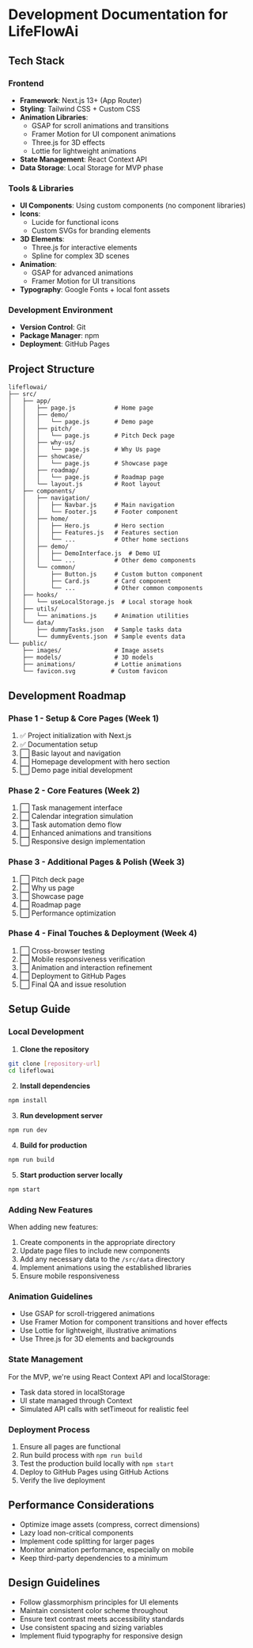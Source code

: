 # Development Documentation for LifeFlowAi

## Tech Stack

### Frontend
- **Framework**: Next.js 13+ (App Router)
- **Styling**: Tailwind CSS + Custom CSS
- **Animation Libraries**:
  - GSAP for scroll animations and transitions
  - Framer Motion for UI component animations
  - Three.js for 3D effects
  - Lottie for lightweight animations
- **State Management**: React Context API
- **Data Storage**: Local Storage for MVP phase

### Tools & Libraries
- **UI Components**: Using custom components (no component libraries)
- **Icons**: 
  - Lucide for functional icons
  - Custom SVGs for branding elements
- **3D Elements**: 
  - Three.js for interactive elements
  - Spline for complex 3D scenes
- **Animation**: 
  - GSAP for advanced animations
  - Framer Motion for UI transitions
- **Typography**: Google Fonts + local font assets

### Development Environment
- **Version Control**: Git
- **Package Manager**: npm
- **Deployment**: GitHub Pages

## Project Structure

```
lifeflowai/
├── src/
│   ├── app/
│   │   ├── page.js           # Home page
│   │   ├── demo/
│   │   │   └── page.js       # Demo page
│   │   ├── pitch/
│   │   │   └── page.js       # Pitch Deck page
│   │   ├── why-us/
│   │   │   └── page.js       # Why Us page  
│   │   ├── showcase/
│   │   │   └── page.js       # Showcase page
│   │   ├── roadmap/
│   │   │   └── page.js       # Roadmap page
│   │   └── layout.js         # Root layout
│   ├── components/
│   │   ├── navigation/
│   │   │   ├── Navbar.js     # Main navigation
│   │   │   └── Footer.js     # Footer component
│   │   ├── home/
│   │   │   ├── Hero.js       # Hero section
│   │   │   ├── Features.js   # Features section
│   │   │   └── ...           # Other home sections
│   │   ├── demo/
│   │   │   ├── DemoInterface.js  # Demo UI
│   │   │   └── ...           # Other demo components
│   │   └── common/
│   │       ├── Button.js     # Custom button component
│   │       ├── Card.js       # Card component
│   │       └── ...           # Other common components
│   ├── hooks/
│   │   └── useLocalStorage.js  # Local storage hook
│   ├── utils/
│   │   └── animations.js     # Animation utilities
│   └── data/
│       ├── dummyTasks.json   # Sample tasks data
│       └── dummyEvents.json  # Sample events data
└── public/
    ├── images/               # Image assets
    ├── models/               # 3D models
    ├── animations/           # Lottie animations
    └── favicon.svg          # Custom favicon
```

## Development Roadmap

### Phase 1 - Setup & Core Pages (Week 1)
1. ✅ Project initialization with Next.js
2. ✅ Documentation setup
3. ⬜ Basic layout and navigation
4. ⬜ Homepage development with hero section
5. ⬜ Demo page initial development

### Phase 2 - Core Features (Week 2)
1. ⬜ Task management interface
2. ⬜ Calendar integration simulation
3. ⬜ Task automation demo flow
4. ⬜ Enhanced animations and transitions
5. ⬜ Responsive design implementation

### Phase 3 - Additional Pages & Polish (Week 3)
1. ⬜ Pitch deck page
2. ⬜ Why us page
3. ⬜ Showcase page
4. ⬜ Roadmap page
5. ⬜ Performance optimization

### Phase 4 - Final Touches & Deployment (Week 4)
1. ⬜ Cross-browser testing
2. ⬜ Mobile responsiveness verification
3. ⬜ Animation and interaction refinement
4. ⬜ Deployment to GitHub Pages
5. ⬜ Final QA and issue resolution

## Setup Guide

### Local Development

1. **Clone the repository**
```bash
git clone [repository-url]
cd lifeflowai
```

2. **Install dependencies**
```bash
npm install
```

3. **Run development server**
```bash
npm run dev
```

4. **Build for production**
```bash
npm run build
```

5. **Start production server locally**
```bash
npm start
```

### Adding New Features

When adding new features:

1. Create components in the appropriate directory
2. Update page files to include new components
3. Add any necessary data to the `/src/data` directory
4. Implement animations using the established libraries
5. Ensure mobile responsiveness

### Animation Guidelines

- Use GSAP for scroll-triggered animations
- Use Framer Motion for component transitions and hover effects
- Use Lottie for lightweight, illustrative animations
- Use Three.js for 3D elements and backgrounds

### State Management

For the MVP, we're using React Context API and localStorage:

- Task data stored in localStorage
- UI state managed through Context
- Simulated API calls with setTimeout for realistic feel

### Deployment Process

1. Ensure all pages are functional
2. Run build process with `npm run build`
3. Test the production build locally with `npm start`
4. Deploy to GitHub Pages using GitHub Actions
5. Verify the live deployment

## Performance Considerations

- Optimize image assets (compress, correct dimensions)
- Lazy load non-critical components
- Implement code splitting for larger pages
- Monitor animation performance, especially on mobile
- Keep third-party dependencies to a minimum

## Design Guidelines

- Follow glassmorphism principles for UI elements
- Maintain consistent color scheme throughout
- Ensure text contrast meets accessibility standards
- Use consistent spacing and sizing variables
- Implement fluid typography for responsive design
